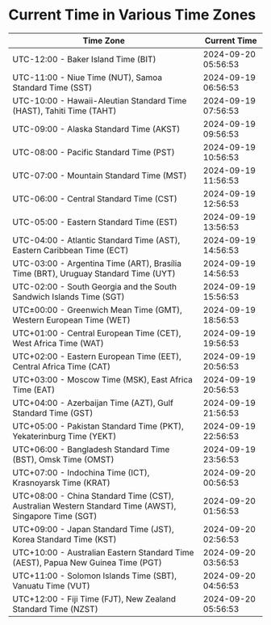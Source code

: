 # Current Time in Various Time Zones

| Time Zone | Current Time |
|-----------|--------------|
| UTC-12:00 - Baker Island Time (BIT) | 2024-09-20 05:56:53 |
| UTC-11:00 - Niue Time (NUT), Samoa Standard Time (SST) | 2024-09-19 06:56:53 |
| UTC-10:00 - Hawaii-Aleutian Standard Time (HAST), Tahiti Time (TAHT) | 2024-09-19 07:56:53 |
| UTC-09:00 - Alaska Standard Time (AKST) | 2024-09-19 09:56:53 |
| UTC-08:00 - Pacific Standard Time (PST) | 2024-09-19 10:56:53 |
| UTC-07:00 - Mountain Standard Time (MST) | 2024-09-19 11:56:53 |
| UTC-06:00 - Central Standard Time (CST) | 2024-09-19 12:56:53 |
| UTC-05:00 - Eastern Standard Time (EST) | 2024-09-19 13:56:53 |
| UTC-04:00 - Atlantic Standard Time (AST), Eastern Caribbean Time (ECT) | 2024-09-19 14:56:53 |
| UTC-03:00 - Argentina Time (ART), Brasília Time (BRT), Uruguay Standard Time (UYT) | 2024-09-19 14:56:53 |
| UTC-02:00 - South Georgia and the South Sandwich Islands Time (SGT) | 2024-09-19 15:56:53 |
| UTC±00:00 - Greenwich Mean Time (GMT), Western European Time (WET) | 2024-09-19 18:56:53 |
| UTC+01:00 - Central European Time (CET), West Africa Time (WAT) | 2024-09-19 19:56:53 |
| UTC+02:00 - Eastern European Time (EET), Central Africa Time (CAT) | 2024-09-19 20:56:53 |
| UTC+03:00 - Moscow Time (MSK), East Africa Time (EAT) | 2024-09-19 20:56:53 |
| UTC+04:00 - Azerbaijan Time (AZT), Gulf Standard Time (GST) | 2024-09-19 21:56:53 |
| UTC+05:00 - Pakistan Standard Time (PKT), Yekaterinburg Time (YEKT) | 2024-09-19 22:56:53 |
| UTC+06:00 - Bangladesh Standard Time (BST), Omsk Time (OMST) | 2024-09-19 23:56:53 |
| UTC+07:00 - Indochina Time (ICT), Krasnoyarsk Time (KRAT) | 2024-09-20 00:56:53 |
| UTC+08:00 - China Standard Time (CST), Australian Western Standard Time (AWST), Singapore Time (SGT) | 2024-09-20 01:56:53 |
| UTC+09:00 - Japan Standard Time (JST), Korea Standard Time (KST) | 2024-09-20 02:56:53 |
| UTC+10:00 - Australian Eastern Standard Time (AEST), Papua New Guinea Time (PGT) | 2024-09-20 03:56:53 |
| UTC+11:00 - Solomon Islands Time (SBT), Vanuatu Time (VUT) | 2024-09-20 04:56:53 |
| UTC+12:00 - Fiji Time (FJT), New Zealand Standard Time (NZST) | 2024-09-20 05:56:53 |

